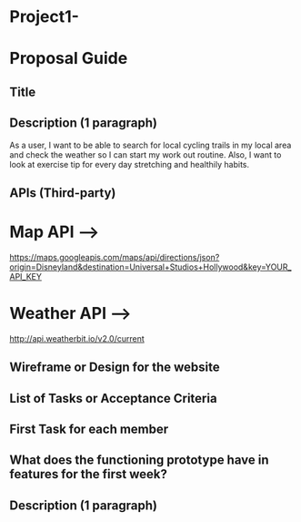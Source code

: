 # Project1-

# Proposal Guide

## Title

## Description (1 paragraph)

As a user, I want to be able to search for local cycling trails in my local area and check the weather so I can start my work out routine. Also, I want to look at exercise tip for every day stretching and healthily habits. 

## APIs (Third-party)
# Map API  -->

 https://maps.googleapis.com/maps/api/directions/json?origin=Disneyland&destination=Universal+Studios+Hollywood&key=YOUR_API_KEY

# Weather API  -->
 http://api.weatherbit.io/v2.0/current

## Wireframe or Design for the website

## List of Tasks or Acceptance Criteria

## First Task for each member

## What does the functioning prototype have in features for the first week?

## Description (1 paragraph)

